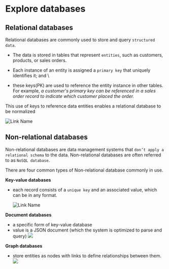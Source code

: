 # Explore databases
## Relational databases 
Relational databases are commonly used to store and query `structured data`. 

* The data is stored in tables that represent `entities`, such as customers, products, or sales orders. 

* Each instance of an entity is assigned a `primary key` that uniquely identifies it; and \
* these keys(PK) are used to reference the entity instance in other tables. For example, *a customer's primary key can be referenced in a sales order record to indicate which customer placed the order.*

This use of keys to reference data entities enables a relational database to be normalized

![Link Name](https://learn.microsoft.com/en-us/training/wwl-data-ai/explore-core-data-concepts/media/relational-database.png)  

## Non-relational databases
Non-relational databases are data management systems that `don’t apply a relational schema` to the data. Non-relational databases are often referred to as `NoSQL database`.

There are four common types of Non-relational database commonly in use.

**Key-value databases**
* each record consists of a `unique key` and an associated value, which can be in any format.

    ![Link Name](https://learn.microsoft.com/en-us/training/wwl-data-ai/explore-core-data-concepts/media/key-value-store.png)  

**Document databases**
* a specific form of key-value database
* value is a JSON document (which the system is optimized to parse and query)
![](https://learn.microsoft.com/en-us/training/wwl-data-ai/explore-core-data-concepts/media/document-store.png)  

**Graph databases**
* store entities as nodes with links to define relationships between them.
![](https://learn.microsoft.com/en-us/training/wwl-data-ai/explore-core-data-concepts/media/graph.png)  

